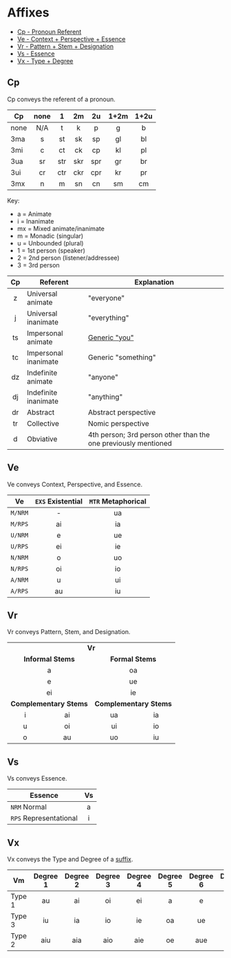 # Affixes

* [Cp - Pronoun Referent](#cp)
* [Ve - Context + Perspective + Essence](#ve)
* [Vr - Pattern + Stem + Designation](#vr)
* [Vs - Essence](#vs)
* [Vx - Type + Degree](#vx)

## Cp

Cp conveys the referent of a pronoun.

| Cp   | none |  1  | 2m  | 2u  | 1+2m | 1+2u |
|------|:----:|:---:|:---:|:---:|:----:|:----:|
| none | N/A  |  t  |  k  |  p  |  g   |  b   |
| 3ma  |  s   | st  | sk  | sp  |  gl  |  bl  |
| 3mi  |  c   | ct  | ck  | cp  |  kl  |  pl  |
| 3ua  |  sr  | str | skr | spr |  gr  |  br  |
| 3ui  |  cr  | ctr | ckr | cpr |  kr  |  pr  |
| 3mx  |  n   |  m  | sn  | cn  |  sm  |  cm  |

Key:

* a = Animate
* i = Inanimate
* mx = Mixed animate/inanimate
* m = Monadic (singular)
* u = Unbounded (plural)
* 1 = 1st person (speaker)
* 2 = 2nd person (listener/addressee)
* 3 = 3rd person

| Cp | Referent             | Explanation                                                    |
|:--:|----------------------|----------------------------------------------------------------|
| z  | Universal animate    | "everyone"                                                     |
| j  | Universal inanimate  | "everything"                                                   |
| ts | Impersonal animate   | [Generic "you"](https://en.wikipedia.org/wiki/Generic_you)     |
| tc | Impersonal inanimate | Generic "something"                                            |
| dz | Indefinite animate   | "anyone"                                                       |
| dj | Indefinite inanimate | "anything"                                                     |
| dr | Abstract             | Abstract perspective                                           |
| tr | Collective           | Nomic perspective                                              |
| d  | Obviative            | 4th person; 3rd person other than the one previously mentioned |

## Ve

Ve conveys Context, Perspective, and Essence.

| Ve      | `EXS` Existential | `MTR` Metaphorical |
|---------|:-----------------:|:------------------:|
| `M/NRM` |         -         |         ua         |
| `M/RPS` |        ai         |         ia         |
| `U/NRM` |         e         |         ue         |
| `U/RPS` |        ei         |         ie         |
| `N/NRM` |         o         |         uo         |
| `N/RPS` |        oi         |         io         |
| `A/NRM` |         u         |         ui         |
| `A/RPS` |        au         |         iu         |

## Vr

Vr conveys Pattern, Stem, and Designation.

<table>
  <tr align="center">
    <td colspan="4"><b>Vr</b></td>
  </tr>
  <tr align="center">
    <td colspan="2"><b>Informal Stems</b></td>
    <td colspan="2"><b>Formal Stems</b></td>
  </tr>
  <tr align="center">
    <td colspan="2">a</td>
    <td colspan="2">oa</td>
  </tr>
  <tr align="center">
    <td colspan="2">e</td>
    <td colspan="2">ue</td>
  </tr>
  <tr align="center">
    <td colspan="2">ei</td>
    <td colspan="2">ie</td>
  </tr>
  <tr align="center">
    <td colspan="2"><b>Complementary Stems</b></td>
    <td colspan="2"><b>Complementary Stems</b></td>
  </tr>
  <tr align="center">
    <td>i</td>
    <td>ai</td>
    <td>ua</td>
    <td>ia</td>
  </tr>
  <tr align="center">
    <td>u</td>
    <td>oi</td>
    <td>ui</td>
    <td>io</td>
  </tr>
  <tr align="center">
    <td>o</td>
    <td>au</td>
    <td>uo</td>
    <td>iu</td>
  </tr>
</table>

## Vs

Vs conveys Essence.

| Essence                | Vs |
|------------------------|:--:|
| `NRM` Normal           | a  |
| `RPS` Representational | i  |

## Vx

Vx conveys the Type and Degree of a [suffix](suffixes.md).

| Vm     | Degree 1 | Degree 2 | Degree 3 | Degree 4 | Degree 5 | Degree 6 | Degree 7 | Degree 8 | Degree 9 |
|--------|:--------:|:--------:|:--------:|:--------:|:--------:|:--------:|:--------:|:--------:|:--------:|
| Type 1 |    au    |    ai    |    oi    |    ei    |    a     |    e     |    o     |    i     |    u     |
| Type 3 |    iu    |    ia    |    io    |    ie    |    oa    |    ue    |    uo    |    ua    |    ui    |
| Type 2 |   aiu    |   aia    |   aio    |   aie    |    oe    |   aue    |   auo    |   aua    |   aui    |
